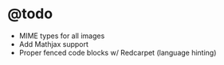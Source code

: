 @todo
=====

* MIME types for all images
* Add Mathjax support
* Proper fenced code blocks w/ Redcarpet (language hinting)

